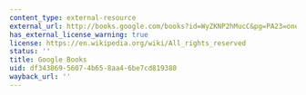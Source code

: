 ```yaml
---
content_type: external-resource
external_url: http://books.google.com/books?id=WyZKNP2hMucC&pg=PA23=onepage
has_external_license_warning: true
license: https://en.wikipedia.org/wiki/All_rights_reserved
status: ''
title: Google Books
uid: df343869-5607-4b65-8aa4-6be7cd819380
wayback_url: ''
---
```

